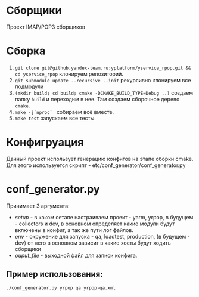 # Сборщики

Проект IMAP/POP3 сборщиков

# Сборка

1. ```git clone git@github.yandex-team.ru:yplatform/yservice_rpop.git && cd yservice_rpop``` клонируем репозиторий.
2. ```git submodule update --recursive --init``` рекурсивно клонируем все подмодули
3. ```(mkdir build; cd build; cmake -DCMAKE_BUILD_TYPE=Debug ..)``` создаем папку ```build``` и переходим в нее. Там создаем сборочное дерево ```cmake```.
4. ```make -j`nproc` ``` собираем всё вместе.
5. ```make test``` запускаем все тесты.

# Конфигруация

Данный проект использует генерацию конфигов на этапе сборки cmake.
Для этого используется скрипт - etc/conf_generator/conf_generator.py

# conf_generator.py
Принимает 3 аргумента:
* *setup* - в каком сетапе настраиваем проект - yarm, yrpop, в будущем - collectors и dev, в основном определяет какие модули будут включены в конфиг, а так же пути лог файлов.
* *env* - окружение для запуска - qa, loadtest, production, (в будущем - dev) от него в основном зависит в какие хосты будут ходить сборщики
* *ouput_file* - выходной файл для записи конфига.

## Пример использования:
```
./conf_generator.py yrpop qa yrpop-qa.xml
```
